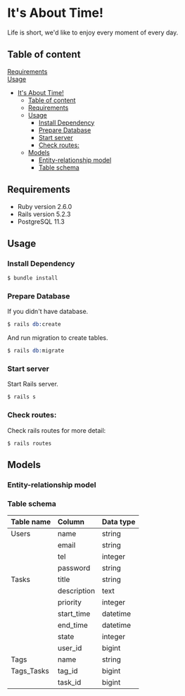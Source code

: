 # It's About Time!

Life is short, we'd like to enjoy every moment of every day.

## Table of content

[Requirements](#Requirements)  
[Usage](#Usage)

- [It's About Time!](#Its-About-Time)
  - [Table of content](#Table-of-content)
  - [Requirements](#Requirements)
  - [Usage](#Usage)
    - [Install Dependency](#Install-Dependency)
    - [Prepare Database](#Prepare-Database)
    - [Start server](#Start-server)
    - [Check routes:](#Check-routes)
  - [Models](#Models)
    - [Entity-relationship model](#Entity-relationship-model)
    - [Table schema](#Table-schema)

## Requirements

- Ruby version 2.6.0
- Rails version 5.2.3
- PostgreSQL 11.3

## Usage

### Install Dependency

```s
$ bundle install
```

### Prepare Database

If you didn't have database.

```s
$ rails db:create
```

And run migration to create tables.

```s
$ rails db:migrate
```

### Start server

Start Rails server.

```s
$ rails s
```

### Check routes:

Check rails routes for more detail:

```
$ rails routes
```

## Models

### Entity-relationship model

### Table schema

| Table name | Column      | Data type |
| :--------- | :---------- | :-------- |
| Users      | name        | string    |
|            | email       | string    |
|            | tel         | integer   |
|            | password    | string    |
| Tasks      | title       | string    |
|            | description | text      |
|            | priority    | integer   |
|            | start_time  | datetime  |
|            | end_time    | datetime  |
|            | state       | integer   |
|            | user_id     | bigint    |
| Tags       | name        | string    |
| Tags_Tasks | tag_id      | bigint    |
|            | task_id     | bigint    |
